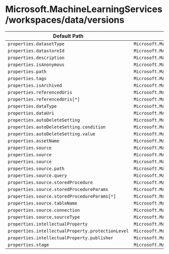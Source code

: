 # Microsoft.MachineLearningServices/workspaces/data/versions

| Default Path | Alias |
|---|---|
| `properties.datasetType` | `Microsoft.MachineLearningServices/workspaces/data/versions/datasetType` |
| `properties.datastoreId` | `Microsoft.MachineLearningServices/workspaces/data/versions/datastoreId` |
| `properties.description` | `Microsoft.MachineLearningServices/workspaces/data/versions/description` |
| `properties.isAnonymous` | `Microsoft.MachineLearningServices/workspaces/data/versions/isAnonymous` |
| `properties.path` | `Microsoft.MachineLearningServices/workspaces/data/versions/path` |
| `properties.tags` | `Microsoft.MachineLearningServices/workspaces/data/versions/tags` |
| `properties.isArchived` | `Microsoft.MachineLearningServices/workspaces/data/versions/isArchived` |
| `properties.referencedUris` | `Microsoft.MachineLearningServices/workspaces/data/versions/MLTable.referencedUris` |
| `properties.referencedUris[*]` | `Microsoft.MachineLearningServices/workspaces/data/versions/MLTable.referencedUris[*]` |
| `properties.dataType` | `Microsoft.MachineLearningServices/workspaces/data/versions/dataType` |
| `properties.dataUri` | `Microsoft.MachineLearningServices/workspaces/data/versions/dataUri` |
| `properties.autoDeleteSetting` | `Microsoft.MachineLearningServices/workspaces/data/versions/autoDeleteSetting` |
| `properties.autoDeleteSetting.condition` | `Microsoft.MachineLearningServices/workspaces/data/versions/autoDeleteSetting.condition` |
| `properties.autoDeleteSetting.value` | `Microsoft.MachineLearningServices/workspaces/data/versions/autoDeleteSetting.value` |
| `properties.assetName` | `Microsoft.MachineLearningServices/workspaces/data/versions/uri_folder.assetName` |
| `properties.source` | `Microsoft.MachineLearningServices/workspaces/data/versions/uri_folder.source.file_system` |
| `properties.source` | `Microsoft.MachineLearningServices/workspaces/data/versions/uri_folder.source.database` |
| `properties.source` | `Microsoft.MachineLearningServices/workspaces/data/versions/uri_folder.source` |
| `properties.source.path` | `Microsoft.MachineLearningServices/workspaces/data/versions/uri_folder.source.file_system.path` |
| `properties.source.query` | `Microsoft.MachineLearningServices/workspaces/data/versions/uri_folder.source.database.query` |
| `properties.source.storedProcedure` | `Microsoft.MachineLearningServices/workspaces/data/versions/uri_folder.source.database.storedProcedure` |
| `properties.source.storedProcedureParams` | `Microsoft.MachineLearningServices/workspaces/data/versions/uri_folder.source.database.storedProcedureParams` |
| `properties.source.storedProcedureParams[*]` | `Microsoft.MachineLearningServices/workspaces/data/versions/uri_folder.source.database.storedProcedureParams[*]` |
| `properties.source.tableName` | `Microsoft.MachineLearningServices/workspaces/data/versions/uri_folder.source.database.tableName` |
| `properties.source.connection` | `Microsoft.MachineLearningServices/workspaces/data/versions/uri_folder.source.connection` |
| `properties.source.sourceType` | `Microsoft.MachineLearningServices/workspaces/data/versions/uri_folder.source.sourceType` |
| `properties.intellectualProperty` | `Microsoft.MachineLearningServices/workspaces/data/versions/intellectualProperty` |
| `properties.intellectualProperty.protectionLevel` | `Microsoft.MachineLearningServices/workspaces/data/versions/intellectualProperty.protectionLevel` |
| `properties.intellectualProperty.publisher` | `Microsoft.MachineLearningServices/workspaces/data/versions/intellectualProperty.publisher` |
| `properties.stage` | `Microsoft.MachineLearningServices/workspaces/data/versions/stage` |

